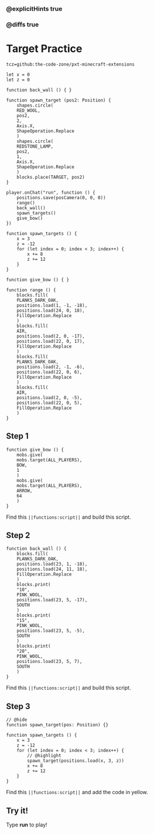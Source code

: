 ### @explicitHints true

### @diffs true

# Target Practice

```package
tcz=github:the-code-zone/pxt-minecraft-extensions
```

```template
let x = 0
let z = 0

function back_wall () { }

function spawn_target (pos2: Position) {
    shapes.circle(
    RED_WOOL,
    pos2,
    2,
    Axis.X,
    ShapeOperation.Replace
    )
    shapes.circle(
    REDSTONE_LAMP,
    pos2,
    1,
    Axis.X,
    ShapeOperation.Replace
    )
    blocks.place(TARGET, pos2)
}

player.onChat("run", function () {
    positions.save(posCamera(0, 0, 0))
    range()
    back_wall()
    spawn_targets()
    give_bow()
})

function spawn_targets () {
    x = 3
    z = -12
    for (let index = 0; index < 3; index++) {
        x += 8
        z += 12
    }
}

function give_bow () { }

function range () {
    blocks.fill(
    PLANKS_DARK_OAK,
    positions.load(1, -1, -18),
    positions.load(24, 0, 18),
    FillOperation.Replace
    )
    blocks.fill(
    AIR,
    positions.load(2, 0, -17),
    positions.load(22, 0, 17),
    FillOperation.Replace
    )
    blocks.fill(
    PLANKS_DARK_OAK,
    positions.load(2, -1, -6),
    positions.load(22, 0, 6),
    FillOperation.Replace
    )
    blocks.fill(
    AIR,
    positions.load(2, 0, -5),
    positions.load(22, 0, 5),
    FillOperation.Replace
    )
}
```

## Step 1

```blocks
function give_bow () {
    mobs.give(
    mobs.target(ALL_PLAYERS),
    BOW,
    1
    )
    mobs.give(
    mobs.target(ALL_PLAYERS),
    ARROW,
    64
    )
}
```

Find this ``||functions:script||`` and build this script.

## Step 2

```blocks
function back_wall () {
    blocks.fill(
    PLANKS_DARK_OAK,
    positions.load(23, 1, -18),
    positions.load(24, 11, 18),
    FillOperation.Replace
    )
    blocks.print(
    "10",
    PINK_WOOL,
    positions.load(23, 5, -17),
    SOUTH
    )
    blocks.print(
    "15",
    PINK_WOOL,
    positions.load(23, 5, -5),
    SOUTH
    )
    blocks.print(
    "20",
    PINK_WOOL,
    positions.load(23, 5, 7),
    SOUTH
    )
}
```

Find this ``||functions:script||`` and build this script.

## Step 3

```blocks
// @hide
function spawn_target(pos: Position) {}

function spawn_targets () {
    x = 3
    z = -12
    for (let index = 0; index < 3; index++) {
        // @highlight
        spawn_target(positions.load(x, 3, z))
        x += 8
        z += 12
    }
}
```

Find this ``||functions:script||`` and add the code in yellow.

## Try it!

Type **run** to play!